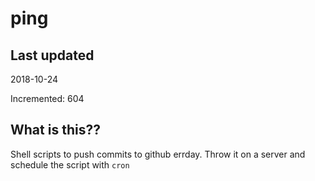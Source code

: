 # ping

## Last updated
2018-10-24

Incremented: 604

## What is this??
Shell scripts to push commits to github errday. Throw it on a server and schedule the script with `cron`
